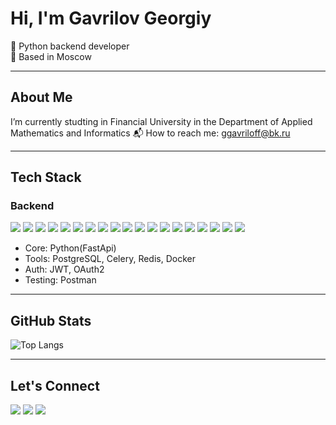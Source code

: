 <h1 align="left">Hi, I'm Gavrilov Georgiy</h1>

<p align="left">
  🚀 Python backend developer <br>
  📍 Based in Moscow
</p>

---

<h2 align="left">About Me</h2>

<p align="left">
  I’m currently studting in Financial University in the Department of Applied Mathematics and Informatics
  📬 How to reach me: <a href="mailto:ggavriloff@bk.ru">ggavriloff@bk.ru</a>
</p>

---

<h2 align="left">Tech Stack</h2>

### Backend

<p align="left">
  <img src="https://img.shields.io/badge/Python-3776AB?style=for-the-badge&logo=python&logoColor=white"/>
  <img src="https://img.shields.io/badge/FastAPI-005571?style=for-the-badge&logo=fastapi"/>
  <img src="https://img.shields.io/badge/Celery-37814A?logo=celery&logoColor=fff&style=for-the-badge  "/>
  <img src="https://img.shields.io/badge/redis-%23DD0031.svg?&style=for-the-badge&logo=redis&logoColor=white"/>
  <img src="https://img.shields.io/badge/Docker-2496ED?style=for-the-badge&logo=docker&logoColor=white"/>
  <img src="https://img.shields.io/badge/Postman-FF6C37?style=for-the-badge&logo=Postman&logoColor=white"/>
  <img src="[https://img.shields.io/badge/Linux-FCC624?style=for-the-badge&logo=linux&logoColor=black]"/>
  <img src="https://img.shields.io/badge/Linux-FCC624?style=for-the-badge&logo=linux&logoColor=black"/>
  <img src="https://img.shields.io/badge/Jira-0052CC?style=for-the-badge&logo=jira&logoColor=white"/>
  <img src="https://img.shields.io/badge/SQL-blue?style=for-the-badge"/>
  <img src="https://img.shields.io/badge/SQLite-07405E?style=for-the-badge&logo=sqlite&logoColor=white"/>
  <img src="https://img.shields.io/badge/PostgreSQL-4169E1?style=for-the-badge&logo=postgresql&logoColor=white"/>
  <img src="https://img.shields.io/badge/SQLAlchemy-2B6297?style=for-the-badge&logo=sqlalchemy&logoColor=white"/>
  <img src="https://img.shields.io/badge/SciPy-F08A5D?style=for-the-badge&logo=scipy&logoColor=white"/>
  <img src="https://img.shields.io/badge/pandas-150458?style=for-the-badge&logo=pandas&logoColor=white"/>
  <img src="https://img.shields.io/badge/Numpy-54B2DD?style=for-the-badge&logo=numpy&logoColor=white"/>
  <img src="https://img.shields.io/badge/SQLAlchemy-2B6297?style=for-the-badge&logo=sqlalchemy&logoColor=white"/>
  <img src="https://img.shields.io/badge/Office365-D83B01?style=for-the-badge&logo=microsoft&logoColor=white"/>
  <img src="[https://img.shields.io/badge/Office365-D83B01?style=for-the-badge&logo=microsoft&logoColor=white]"/>
  
  
  - Core: Python(FastApi)
  - Tools: PostgreSQL, Celery, Redis, Docker<br>
  - Auth: JWT, OAuth2<br>
  - Testing: Postman
</p>

---

<h2 align="left">GitHub Stats</h2>

<p align="left">
  <img src="https://github-readme-stats.vercel.app/api/top-langs/?username=Billy-Nogami&layout=compact&langs_count=10&hide=cmake&theme=transparente" alt="Top Langs" />
</p>

---

<h2 align="left">Let's Connect</h2>

<p align="left">
  <a href="mailto:ggavriloff@bk.ru"><img src="https://img.shields.io/badge/Email-D14836?style=for-the-badge&logo=gmail&logoColor=white"/></a>
  <a href="https://t.me/adam_s_head" target="_blank"><img src="https://img.shields.io/badge/Telegram-2CA5E0?style=for-the-badge&logo=telegram&logoColor=white"/></a>
  <a href="https://github.com/Billy-Nogami" target="_blank"><img src="https://img.shields.io/badge/GitHub-181717?style=for-the-badge&logo=github&logoColor=white"/></a>
</p>
